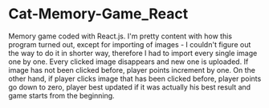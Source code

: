# Cat-Memory-Game_React

Memory game coded with React.js. I'm pretty content with how this program turned out, except for importing of images - I couldn't figure out the way
to do it in shorter way, therefore I had to import every single image one by one. Every clicked image disappears and new one is uploaded. If image has not been clicked before, player points increment by one. On the other hand, if player clicks image that has been clicked before, player points go down to zero, player best updated if
it was actually his best result and game starts from the beginning.
